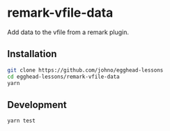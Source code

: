 # remark-vfile-data

Add data to the vfile from a remark plugin.

## Installation

```sh
git clone https://github.com/johno/egghead-lessons
cd egghead-lessons/remark-vfile-data
yarn
```

## Development

```sh
yarn test
```
